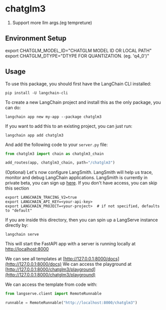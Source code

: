# chatglm3

1. Support more llm args.(eg tempreture)

## Environment Setup

export CHATGLM_MODEL_ID="CHATGLM MODEL ID OR LOCAL PATH"
export CHATGLM_DTYPE="DTYPE FOR QUANTIZATION. (eg. 'q4_0')"

## Usage

To use this package, you should first have the LangChain CLI installed:

```shell
pip install -U langchain-cli
```

To create a new LangChain project and install this as the only package, you can do:

```shell
langchain app new my-app --package chatglm3
```

If you want to add this to an existing project, you can just run:

```shell
langchain app add chatglm3
```

And add the following code to your `server.py` file:
```python
from chatglm3 import chain as chatglm3_chain

add_routes(app, chatglm3_chain, path="/chatglm3")
```

(Optional) Let's now configure LangSmith. 
LangSmith will help us trace, monitor and debug LangChain applications. 
LangSmith is currently in private beta, you can sign up [here](https://smith.langchain.com/). 
If you don't have access, you can skip this section


```shell
export LANGCHAIN_TRACING_V2=true
export LANGCHAIN_API_KEY=<your-api-key>
export LANGCHAIN_PROJECT=<your-project>  # if not specified, defaults to "default"
```

If you are inside this directory, then you can spin up a LangServe instance directly by:

```shell
langchain serve
```

This will start the FastAPI app with a server is running locally at 
[http://localhost:8000](http://localhost:8000)

We can see all templates at [http://127.0.0.1:8000/docs](http://127.0.0.1:8000/docs)
We can access the playground at [http://127.0.0.1:8000/chatglm3/playground](http://127.0.0.1:8000/chatglm3/playground)  

We can access the template from code with:

```python
from langserve.client import RemoteRunnable

runnable = RemoteRunnable("http://localhost:8000/chatglm3")
```
